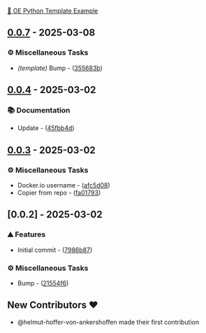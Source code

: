 [🧠 OE Python Template Example](https://oe-python-template-example.readthedocs.io/en/latest/)

## [0.0.7](https://github.com/helmut-hoffer-von-ankershoffen/oe-python-template-example/compare/v0.0.4..v0.0.7) - 2025-03-08

### ⚙️ Miscellaneous Tasks

- *(template)* Bump - ([355683b](https://github.com/helmut-hoffer-von-ankershoffen/oe-python-template-example/commit/355683b69c3ef67461b9d7a562c71fcd5e048ad9))


## [0.0.4](https://github.com/helmut-hoffer-von-ankershoffen/oe-python-template-example/compare/v0.0.3..v0.0.4) - 2025-03-02

### 📚 Documentation

- Update - ([45fbb4d](https://github.com/helmut-hoffer-von-ankershoffen/oe-python-template-example/commit/45fbb4d287dc8575bbe5895f14f52186a42e8c56))


## [0.0.3](https://github.com/helmut-hoffer-von-ankershoffen/oe-python-template-example/compare/v0.0.2..v0.0.3) - 2025-03-02

### ⚙️ Miscellaneous Tasks

- Docker.io username - ([afc5d08](https://github.com/helmut-hoffer-von-ankershoffen/oe-python-template-example/commit/afc5d08c6ccc5f6c6c3824600c4e0fdef1690154))
- Copier from repo - ([fa01793](https://github.com/helmut-hoffer-von-ankershoffen/oe-python-template-example/commit/fa017930245289f795bbfe9a3204f75103fd19bc))


## [0.0.2] - 2025-03-02

### ⛰️  Features

- Initial commit - ([7986b87](https://github.com/helmut-hoffer-von-ankershoffen/oe-python-template-example/commit/7986b87fef683b0274acc87c6a11404f13de874e))

### ⚙️ Miscellaneous Tasks

- Bump - ([21554f6](https://github.com/helmut-hoffer-von-ankershoffen/oe-python-template-example/commit/21554f61f5cee12c9595b71381888bfa281c8005))

## New Contributors ❤️

* @helmut-hoffer-von-ankershoffen made their first contribution


